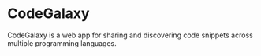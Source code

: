# CodeGalaxy
CodeGalaxy is a web app for sharing and discovering code snippets across multiple programming languages.
